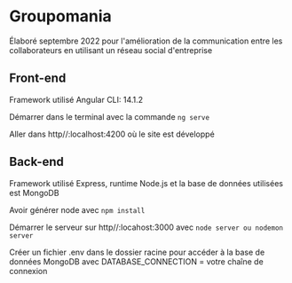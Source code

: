 # Groupomania
Élaboré septembre 2022 pour l'amélioration de la communication entre les collaborateurs en utilisant un réseau social d'entreprise
## Front-end
Framework utilisé Angular CLI: 14.1.2 

Démarrer dans le terminal avec la commande `ng serve` 

  Aller dans http//:localhost:4200 où le site est développé
  
  ## Back-end
  Framework utilisé Express, runtime Node.js et la base de données utilisées est MongoDB
  
  Avoir générer node avec `npm install`
  
  Démarrer le serveur sur http//:locahost:3000 avec `node server ou nodemon server`
  
  Créer un fichier .env dans le dossier racine pour accéder à la base de données MongoDB avec DATABASE_CONNECTION = votre chaîne de connexion
